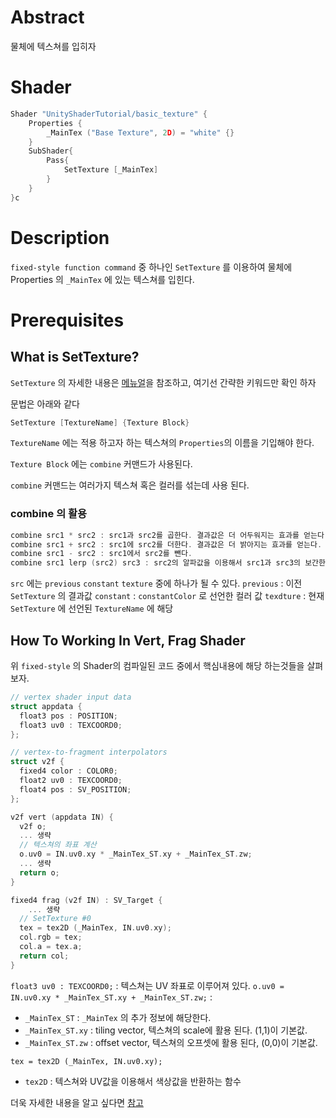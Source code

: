 # Abstract

물체에 텍스쳐를 입히자

# Shader

```c
Shader "UnityShaderTutorial/basic_texture" {
    Properties {
        _MainTex ("Base Texture", 2D) = "white" {}
    }
	SubShader{
		Pass{
			SetTexture [_MainTex]
		}
	}
}c
```

# Description

`fixed-style function command` 중 하나인 `SetTexture`  를 이용하여 물체에 Properties 의 `_MainTex` 에 있는 텍스쳐를 입힌다.

# Prerequisites

## What is SetTexture?

`SetTexture` 의 자세한 내용은 [메뉴얼](https://docs.unity3d.com/Manual/SL-SetTexture.html)을 참조하고, 여기선 간략한 키워드만 확인 하자

문법은 아래와 같다

```c
SetTexture [TextureName] {Texture Block}
```

`TextureName` 에는 적용 하고자 하는 텍스쳐의 `Properties`의 이름을 기입해야 한다.

`Texture Block` 에는 `combine` 커맨드가 사용된다.

`combine` 커맨드는 여러가지 텍스쳐 혹은 컬러를 섞는데 사용 된다.

### combine 의 활용

```c
combine src1 * src2 : src1과 src2를 곱한다. 결과값은 더 어두워지는 효과를 얻는다.
combine src1 + src2 : src1에 src2를 더한다. 결과값은 더 밝아지는 효과를 얻는다.
combine src1 - src2 : src1에서 src2를 뺀다.
combine src1 lerp (src2) src3 : src2의 알파값을 이용해서 src1과 src3의 보간한다.
```
`src` 에는 `previous` `constant` `texture` 중에 하나가 될 수 있다.
`previous` : 이전 `SetTexture` 의 결과값
`constant` : `constantColor` 로 선언한 컬러 값
`texdture` : 현재 `SetTexture` 에 선언된 `TextureName` 에 해당

## How To Working In Vert, Frag Shader

위 `fixed-style` 의 Shader의 컴파일된 코드 중에서 핵심내용에 해당 하는것들을 살펴보자.

```c
// vertex shader input data
struct appdata {
  float3 pos : POSITION;
  float3 uv0 : TEXCOORD0;
};

// vertex-to-fragment interpolators
struct v2f {
  fixed4 color : COLOR0;
  float2 uv0 : TEXCOORD0;
  float4 pos : SV_POSITION;
};

v2f vert (appdata IN) {
  v2f o;  
  ... 생략
  // 텍스쳐의 좌표 계산
  o.uv0 = IN.uv0.xy * _MainTex_ST.xy + _MainTex_ST.zw;  
  ... 생략
  return o;
}

fixed4 frag (v2f IN) : SV_Target {
	... 생략 
  // SetTexture #0
  tex = tex2D (_MainTex, IN.uv0.xy);
  col.rgb = tex;
  col.a = tex.a;  
  return col;
}

```
`float3 uv0 : TEXCOORD0;` : 텍스쳐는 UV 좌표로 이루어져 있다.
`o.uv0 = IN.uv0.xy * _MainTex_ST.xy + _MainTex_ST.zw;` : 
* `_MainTex_ST` : `_MainTex` 의 추가 정보에 해당한다. 
* `_MainTex_ST.xy` : tiling vector, 텍스쳐의 scale에 활용 된다. (1,1)이 기본값.
* `_MainTex_ST.zw` : offset vector, 텍스쳐의 오프셋에 활용 된다, (0,0)이 기본값.

`tex = tex2D (_MainTex, IN.uv0.xy);` 
* `tex2D` : 텍스쳐와 UV값을 이용해서 색상값을 반환하는 함수

더욱 자세한 내용을 알고 싶다면 [참고](https://catlikecoding.com/unity/tutorials/rendering/part-2/)